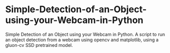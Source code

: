 # Simple-Detection-of-an-Object-using-your-Webcam-in-Python
Simple Detection of an Object using your Webcam in Python. A script to run an object detection from a webcam using opencv and matplotlib, using a gluon-cv SSD pretrained model.
